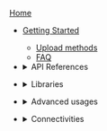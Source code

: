 [Home](https://github.com/stm32duino/wiki/wiki)

* [Getting Started](https://github.com/stm32duino/wiki/wiki/Getting-Started)
  * [Upload methods](https://github.com/stm32duino/wiki/wiki/Upload-methods)
  * [FAQ](https://github.com/stm32duino/wiki/wiki/FAQ)
* <details>
  <summary>API References</summary>

    * [Core](https://github.com/stm32duino/wiki/wiki/API#core)
      * [Core version](https://github.com/stm32duino/wiki/wiki/API#core-version)
      * [Core Callback](https://github.com/stm32duino/wiki/wiki/API#core-callback)
    * [Wiring](https://github.com/stm32duino/wiki/wiki/API#wiring)
      * [Analog](https://github.com/stm32duino/wiki/wiki/API#analog)
      * [HardwareSerial](https://github.com/stm32duino/wiki/wiki/API#hardwareserial)
      * [HardwareTimer](https://github.com/stm32duino/wiki/wiki/HardwareTimer-library)
    * [Built-In Library](https://github.com/stm32duino/wiki/wiki/API#built-in-library)
      * [SPI](https://github.com/stm32duino/wiki/wiki/API#spi)
      * [I2C](https://github.com/stm32duino/wiki/wiki/API#i2C)
      * [CMSIS DSP](https://github.com/stm32duino/wiki/wiki/API#cmsis-dsp)
      * [EEPROM emulation](https://github.com/stm32duino/wiki/wiki/API#EEPROM-Emulation)
      * [Servo](https://github.com/stm32duino/wiki/wiki/Servo-library)
    * [Other](https://github.com/stm32duino/wiki/wiki/API#other)
      * [Remembering variables across resets](https://github.com/stm32duino/wiki/wiki/API#Remembering-variables-across-resets)

</details>

* <details>
  <summary>Libraries</summary>
  
  * [Introduction](https://github.com/stm32duino/wiki/wiki/Libraries)
  * [Built-in (delivered with the core package)](https://github.com/stm32duino/wiki/wiki/Libraries#built-in-delivered-with-the-core-package)
  * [Dedicated](https://github.com/stm32duino/wiki/wiki/Libraries#dedicated)
  * [Expansion boards](https://github.com/stm32duino/wiki/wiki/Libraries#expansion-boards)
  * [Official from Arduino](https://github.com/stm32duino/wiki/wiki/Libraries#official-from-arduino)
  * [Third party](https://github.com/stm32duino/wiki/wiki/Libraries#third-party)
</details>

* <details>
  <summary>Advanced usages</summary>
  
  * Contributing
    * [Add a new variant (board)](https://github.com/stm32duino/wiki/wiki/Add-a-new-variant-%28board%29)
    * [Using git repository](https://github.com/stm32duino/wiki/wiki/Using-git-repository)
    * [Astyle](https://github.com/stm32duino/wiki/wiki/Astyle)
  * Customization
    * [Definitions](https://github.com/stm32duino/wiki/wiki/Custom-definitions)
    * [Build options (build_opt.h)](https://github.com/stm32duino/wiki/wiki/Customize-build-options-using-build_opt.h)
    * [HAL module configuration](https://github.com/stm32duino/wiki/wiki/HAL-configuration)
    * [Board support based on a core](https://github.com/stm32duino/wiki/wiki/Custom-board-based-on-a-core)
  * [How to debug](https://github.com/stm32duino/wiki/wiki/How-to-debug)
  * [PlatformIO](https://github.com/stm32duino/wiki/wiki/PlatformIO)
</details>

* <details>
  <summary>Connectivities</summary>

    * [BLE](https://github.com/stm32duino/wiki/wiki/stm32duinoble)
    * [LoRa](https://github.com/stm32duino/wiki/wiki/lora)

</details>
